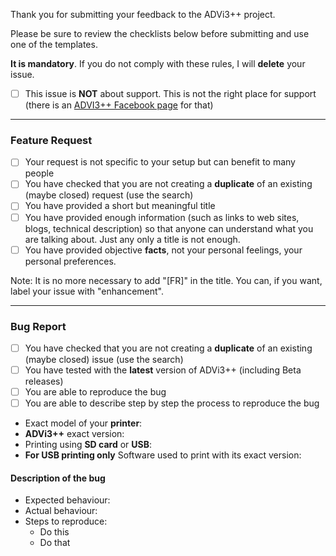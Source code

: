 Thank you for submitting your feedback to the ADVi3++ project.

Please be sure to review the checklists below before submitting and use one of the templates. 

**It is mandatory**. If you do not comply with these rules, I will **delete** your issue.

- [ ] This issue is **NOT** about support. This is not the right place for support (there is an [ADVI3++ Facebook page](https://www.facebook.com/advi3pp/) for that)

------------------------------------------------------------
### Feature Request

- [ ] Your request is not specific to your setup but can benefit to many people
- [ ] You have checked that you are not creating a **duplicate** of an existing (maybe closed) request (use the search)
- [ ] You have provided a short but meaningful title
- [ ] You have provided enough information (such as links to web sites, blogs, technical description) so that anyone can understand what you are talking about. Just any only a title is not enough.
- [ ] You have provided objective **facts**, not your personal feelings, your personal preferences.

Note: It is no more necessary to add "[FR]" in the title. You can, if you want, label your issue with "enhancement".

------------------------------------------------------------
### Bug Report

- [ ] You have checked that you are not creating a **duplicate** of an existing (maybe closed) issue (use the search)
- [ ] You have tested with the **latest** version of ADVi3++ (including Beta releases)
- [ ] You are able to reproduce the bug
- [ ] You are able to describe step by step the process to reproduce the bug

* Exact model of your **printer**:
* **ADVi3++** exact version:
* Printing using **SD card** or **USB**:
* **For USB printing only** Software used to print with its exact version:

#### Description of the bug

* Expected behaviour:
* Actual behaviour:
* Steps to reproduce:
  - Do this
  - Do that
